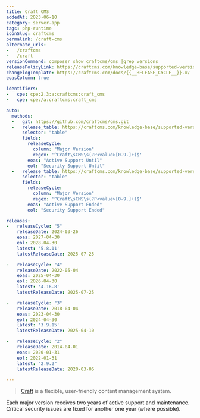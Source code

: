 ```yaml
---
title: Craft CMS
addedAt: 2023-06-10
category: server-app
tags: php-runtime
iconSlug: craftcms
permalink: /craft-cms
alternate_urls:
-   /craftcms
-   /craft
versionCommand: composer show craftcms/cms |grep versions
releasePolicyLink: https://craftcms.com/knowledge-base/supported-versions
changelogTemplate: https://craftcms.com/docs/{{__RELEASE_CYCLE__}}.x/
eoasColumn: true

identifiers:
-   cpe: cpe:2.3:a:craftcms:craft_cms
-   cpe: cpe:/a:craftcms:craft_cms

auto:
  methods:
  -   git: https://github.com/craftcms/cms.git
  -   release_table: https://craftcms.com/knowledge-base/supported-versions#1
      selector: "table"
      fields:
        releaseCycle:
          column: "Major Version"
          regex: '^Craft\sCMS\s(?P<value>[0-9.]+)$'
        eoas: "Active Support Until"
        eol: "Security Support Until"
  -   release_table: https://craftcms.com/knowledge-base/supported-versions#2
      selector: "table"
      fields:
        releaseCycle:
          column: "Major Version"
          regex: '^Craft\sCMS\s(?P<value>[0-9.]+)$'
        eoas: "Active Support Ended"
        eol: "Security Support Ended"

releases:
-   releaseCycle: "5"
    releaseDate: 2024-03-26
    eoas: 2027-04-30
    eol: 2028-04-30
    latest: '5.8.11'
    latestReleaseDate: 2025-07-25

-   releaseCycle: "4"
    releaseDate: 2022-05-04
    eoas: 2025-04-30
    eol: 2026-04-30
    latest: '4.16.8'
    latestReleaseDate: 2025-07-25

-   releaseCycle: "3"
    releaseDate: 2018-04-04
    eoas: 2023-04-30
    eol: 2024-04-30
    latest: '3.9.15'
    latestReleaseDate: 2025-04-10

-   releaseCycle: "2"
    releaseDate: 2014-04-01
    eoas: 2020-01-31
    eol: 2022-01-31
    latest: "2.9.2"
    latestReleaseDate: 2020-03-06

---
```


> [Craft](https://craftcms.com/) is a flexible, user-friendly content management system.

Each major version receives two years of active support and maintenance. Critical security issues
are fixed for another one year (where possible).

